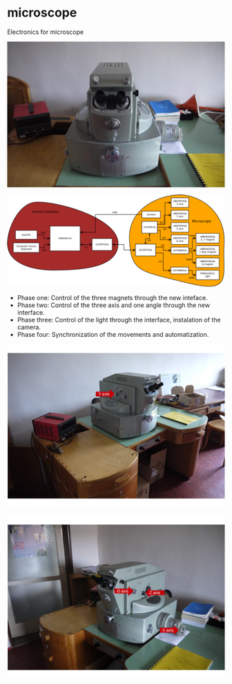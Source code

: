 # microscope
Electronics for microscope

![Microscope before improvements](https://raw.githubusercontent.com/ODZ-UJF-AV-CR/microscope/master/DOC/src/img/P1040118.JPG "Microscope before improvements")

![Scheme of the microscope](https://raw.githubusercontent.com/ODZ-UJF-AV-CR/microscope/master/DOC/src/img/schematics.png "Scheme of the microscope")

  * Phase one: Control of the three magnets through the new inteface.
  * Phase two: Control of the three axis and one angle through the new interface.
  * Phase three: Control of the light through the interface, instalation of the camera. 
  * Phase four: Synchronization of the movements and automatization.

![Microscope with changes](https://github.com/ODZ-UJF-AV-CR/microscope/blob/master/DOC/src/img/Microscope-Arrows2.png "Microscope with marked changes - left side")

![Microscope with changes](https://github.com/ODZ-UJF-AV-CR/microscope/blob/master/DOC/src/img/Microscope-Arrows1.png "Microscope with marked changes - right side")
